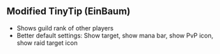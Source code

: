 ## Modified TinyTip (EinBaum)

* Shows guild rank of other players
* Better default settings: Show target, show mana bar, show PvP icon, show raid target icon
